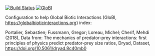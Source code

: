 [![Build Status](https://travis-ci.com/zedomel/portalier2018.svg)](https://travis-ci.com/zedomel/portalier2018) [![GloBI](https://api.globalbioticinteractions.org/interaction.svg?accordingTo=globi:zedomel/portalier2018)](https://globalbioticinteractions.org/?accordingTo=globi:zedomel/portalier2018)

Configuration to help Global Biotic Interactions (GloBI, https://globalbioticinteractions.org) index: 

Portalier, Sebastien; Fussmann, Gregor; Loreau, Michel; Cherif, Mehdi (2018), Data from: The mechanics of predator-prey interactions: first principles of physics predict predator-prey size ratios, Dryad, Dataset, https://doi.org/10.5061/dryad.8c40mb0
